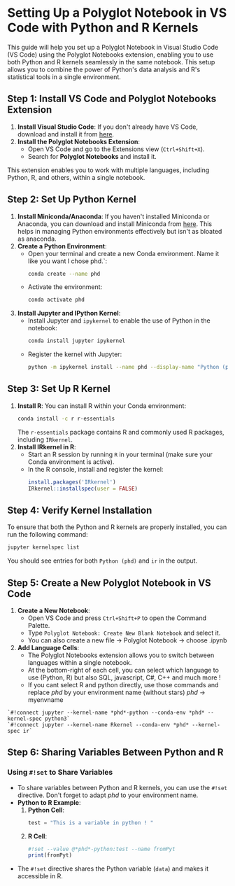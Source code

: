 # Setting Up a Polyglot Notebook in VS Code with Python and R Kernels

This guide will help you set up a Polyglot Notebook in Visual Studio Code (VS Code) using the Polyglot Notebooks extension, enabling you to use both Python and R kernels seamlessly in the same notebook. This setup allows you to combine the power of Python's data analysis and R's statistical tools in a single environment.

## Step 1: Install VS Code and Polyglot Notebooks Extension
1. **Install Visual Studio Code**: If you don't already have VS Code, download and install it from [here](https://code.visualstudio.com/).
2. **Install the Polyglot Notebooks Extension**:
   - Open VS Code and go to the Extensions view (`Ctrl+Shift+X`).
   - Search for **Polyglot Notebooks** and install it.

This extension enables you to work with multiple languages, including Python, R, and others, within a single notebook.

## Step 2: Set Up Python Kernel
1. **Install Miniconda/Anaconda**: If you haven't installed Miniconda or Anaconda, you can download and install Miniconda from [here](https://docs.conda.io/en/latest/miniconda.html). This helps in managing Python environments effectively but isn't as bloated as anaconda. 
2. **Create a Python Environment**:
   - Open your terminal and create a new Conda environment. Name it like you want I chose phd.`:
     ```bash
     conda create --name phd
     ```
   - Activate the environment:
     ```bash
     conda activate phd
     ```
3. **Install Jupyter and IPython Kernel**:
   - Install Jupyter and `ipykernel` to enable the use of Python in the notebook:
     ```bash
     conda install jupyter ipykernel
     ```
   - Register the kernel with Jupyter:
     ```bash
     python -m ipykernel install --name phd --display-name "Python (phd)"
     ```

## Step 3: Set Up R Kernel
1. **Install R**: You can install R within your Conda environment:
   ```bash
   conda install -c r r-essentials
   ```
   The `r-essentials` package contains R and commonly used R packages, including `IRkernel`.
2. **Install IRkernel in R**:
   - Start an R session by running `R` in your terminal (make sure your Conda environment is active).
   - In the R console, install and register the kernel:
     ```R
     install.packages('IRkernel')
     IRkernel::installspec(user = FALSE)
     ```

## Step 4: Verify Kernel Installation
To ensure that both the Python and R kernels are properly installed, you can run the following command:
```bash
jupyter kernelspec list
```
You should see entries for both `Python (phd)` and `ir` in the output.

## Step 5: Create a New Polyglot Notebook in VS Code
1. **Create a New Notebook**:
   - Open VS Code and press `Ctrl+Shift+P` to open the Command Palette.
   - Type `Polyglot Notebook: Create New Blank Notebook` and select it.
   - You can also create a new file -> Polyglot Notebook -> choose .ipynb
2. **Add Language Cells**:
   - The Polyglot Notebooks extension allows you to switch between languages within a single notebook.
   - At the bottom-right of each cell, you can select which language to use (Python, R) but also SQL, javascript, C#, C++ and much more !
   - If you cant select R and python directly, use those commands and replace *phd* by your environment name (without stars) *phd* -> myenvname
```polyglot cell
`#!connect jupyter --kernel-name *phd*-python --conda-env *phd* --kernel-spec python3`
`#!connect jupyter --kernel-name Rkernel --conda-env *phd* --kernel-spec ir`
```

## Step 6: Sharing Variables Between Python and R
### Using `#!set` to Share Variables
- To share variables between Python and R kernels, you can use the `#!set` directive. Don't forget to adapt *phd* to your environment name.
- **Python to R Example**:
  1. **Python Cell**:
     ```python
     test = "This is a variable in python ! "
     ```
  2. **R Cell**:
     ```r
     #!set --value @*phd*-python:test --name fromPyt
     print(fromPyt)
     ```
- The `#!set` directive shares the Python variable (`data`) and makes it accessible in R.
